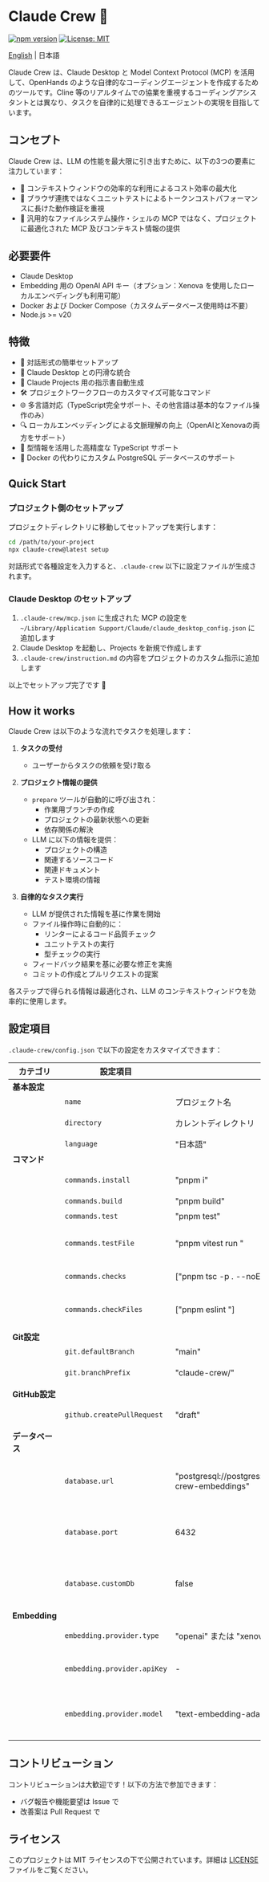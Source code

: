 # Claude Crew 🤖

[![npm version](https://badge.fury.io/js/claude-crew.svg)](https://badge.fury.io/js/claude-crew)
[![License: MIT](https://img.shields.io/badge/License-MIT-yellow.svg)](https://opensource.org/licenses/MIT)

[English](README.md) | 日本語

Claude Crew は、Claude Desktop と Model Context Protocol (MCP) を活用して、OpenHands のような自律的なコーディングエージェントを作成するためのツールです。Cline 等のリアルタイムでの協業を重視するコーディングアシスタントとは異なり、タスクを自律的に処理できるエージェントの実現を目指しています。

## コンセプト

Claude Crew は、LLM の性能を最大限に引き出すために、以下の3つの要素に注力しています：

- 🎯 コンテキストウィンドウの効率的な利用によるコスト効率の最大化
- 🧪 ブラウザ連携ではなくユニットテストによるトークンコストパフォーマンスに長けた動作検証を重視
- 🔄 汎用的なファイルシステム操作・シェルの MCP ではなく、プロジェクトに最適化された MCP 及びコンテキスト情報の提供

## 必要要件

- Claude Desktop
- Embedding 用の OpenAI API キー（オプション：Xenova を使用したローカルエンベディングも利用可能）
- Docker および Docker Compose（カスタムデータベース使用時は不要）
- Node.js >= v20

## 特徴

- 🚀 対話形式の簡単セットアップ
- 🔄 Claude Desktop との円滑な統合
- 📝 Claude Projects 用の指示書自動生成
- 🛠️ プロジェクトワークフローのカスタマイズ可能なコマンド
- 🌐 多言語対応（TypeScript完全サポート、その他言語は基本的なファイル操作のみ）
- 🔍 ローカルエンベッディングによる文脈理解の向上（OpenAIとXenovaの両方をサポート）
- 💪 型情報を活用した高精度な TypeScript サポート
- 🔌 Docker の代わりにカスタム PostgreSQL データベースのサポート

## Quick Start

### プロジェクト側のセットアップ

プロジェクトディレクトリに移動してセットアップを実行します：

```bash
cd /path/to/your-project
npx claude-crew@latest setup
```

対話形式で各種設定を入力すると、`.claude-crew` 以下に設定ファイルが生成されます。

### Claude Desktop のセットアップ

1. `.claude-crew/mcp.json` に生成された MCP の設定を `~/Library/Application Support/Claude/claude_desktop_config.json` に追加します
2. Claude Desktop を起動し、Projects を新規で作成します
3. `.claude-crew/instruction.md` の内容をプロジェクトのカスタム指示に追加します

以上でセットアップ完了です 🎉

## How it works

Claude Crew は以下のような流れでタスクを処理します：

1. **タスクの受付**

   - ユーザーからタスクの依頼を受け取る

2. **プロジェクト情報の提供**

   - `prepare` ツールが自動的に呼び出され：
     - 作業用ブランチの作成
     - プロジェクトの最新状態への更新
     - 依存関係の解決
   - LLM に以下の情報を提供：
     - プロジェクトの構造
     - 関連するソースコード
     - 関連ドキュメント
     - テスト環境の情報

3. **自律的なタスク実行**
   - LLM が提供された情報を基に作業を開始
   - ファイル操作時に自動的に：
     - リンターによるコード品質チェック
     - ユニットテストの実行
     - 型チェックの実行
   - フィードバック結果を基に必要な修正を実施
   - コミットの作成とプルリクエストの提案

各ステップで得られる情報は最適化され、LLM のコンテキストウィンドウを効率的に使用します。

## 設定項目

`.claude-crew/config.json` で以下の設定をカスタマイズできます：

| カテゴリ         | 設定項目                    | デフォルト値                                                           | 説明                                                                     |
| ---------------- | --------------------------- | ---------------------------------------------------------------------- | ------------------------------------------------------------------------ |
| **基本設定**     |
|                  | `name`                      | プロジェクト名                                                         | プロジェクト名                                                           |
|                  | `directory`                 | カレントディレクトリ                                                   | プロジェクトのルートディレクトリ                                         |
|                  | `language`                  | "日本語"                                                               | Claude との対話言語                                                      |
| **コマンド**     |
|                  | `commands.install`          | "pnpm i"                                                               | 依存関係のインストールコマンド                                           |
|                  | `commands.build`            | "pnpm build"                                                           | ビルドコマンド                                                           |
|                  | `commands.test`             | "pnpm test"                                                            | テスト実行コマンド                                                       |
|                  | `commands.testFile`         | "pnpm vitest run <file>"                                               | 単一ファイルのテストコマンド。<file> が絶対パスに置換されます。          |
|                  | `commands.checks`           | ["pnpm tsc -p . --noEmit"]                                             | 型チェックなどの検証コマンド                                             |
|                  | `commands.checkFiles`       | ["pnpm eslint <files>"]                                                | 特定ファイルの検証コマンド。<files>が絶体パスの一覧に置換されます。      |
| **Git設定**      |
|                  | `git.defaultBranch`         | "main"                                                                 | デフォルトブランチ名                                                     |
|                  | `git.branchPrefix`          | "claude-crew/"                                                         | 作業ブランチのプレフィックス                                             |
| **GitHub設定**   |
|                  | `github.createPullRequest`  | "draft"                                                                | PRの作成方法（always/draft/never）                                       |
| **データベース** |
|                  | `database.url`              | "postgresql://postgres:postgres@127.0.0.1:6432/claude-crew-embeddings" | PostgreSQL接続URL。customDbがtrueの場合は自前のDB URLを指定します        |
|                  | `database.port`             | 6432                                                                   | 内蔵Docker DB用ポート番号（customDbがtrueの場合は無視されます）          |
|                  | `database.customDb`         | false                                                                  | trueに設定するとDockerの代わりに自前のPostgreSQLデータベースを使用します |
| **Embedding**    |
|                  | `embedding.provider.type`   | "openai" または "xenova"                                               | エンベディングプロバイダーの種類                                         |
|                  | `embedding.provider.apiKey` | -                                                                      | OpenAI API キー（タイプが"openai"の場合に必要）                          |
|                  | `embedding.provider.model`  | "text-embedding-ada-002"                                               | OpenAI エンベディングモデル（タイプが"openai"の場合に使用）              |

## コントリビューション

コントリビューションは大歓迎です！以下の方法で参加できます：

- バグ報告や機能要望は Issue で
- 改善案は Pull Request で

## ライセンス

このプロジェクトは MIT ライセンスの下で公開されています。詳細は [LICENSE](LICENSE) ファイルをご覧ください。

